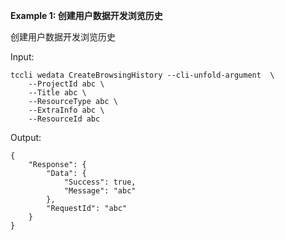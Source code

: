 **Example 1: 创建用户数据开发浏览历史**

创建用户数据开发浏览历史

Input: 

```
tccli wedata CreateBrowsingHistory --cli-unfold-argument  \
    --ProjectId abc \
    --Title abc \
    --ResourceType abc \
    --ExtraInfo abc \
    --ResourceId abc
```

Output: 
```
{
    "Response": {
        "Data": {
            "Success": true,
            "Message": "abc"
        },
        "RequestId": "abc"
    }
}
```

